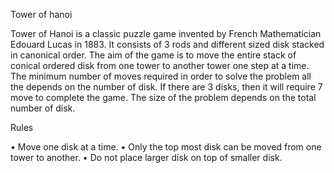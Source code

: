Tower of hanoi

Tower of Hanoi is a classic puzzle game invented by French Mathematician Edouard Lucas in 1883. It consists of 3 rods and different sized disk stacked in canonical order. The aim of the game is to move the entire stack of conical ordered disk from one tower to another tower one step at a time. The minimum number of moves required in order to solve the problem all the depends on the number of disk. If there are 3 disks, then it will require 7 move to complete the game. The size of the problem depends on the total number of disk.

Rules

• Move one disk at a time.
• Only the top most disk can be moved from one tower to another.
• Do not place larger disk on top of smaller disk.


